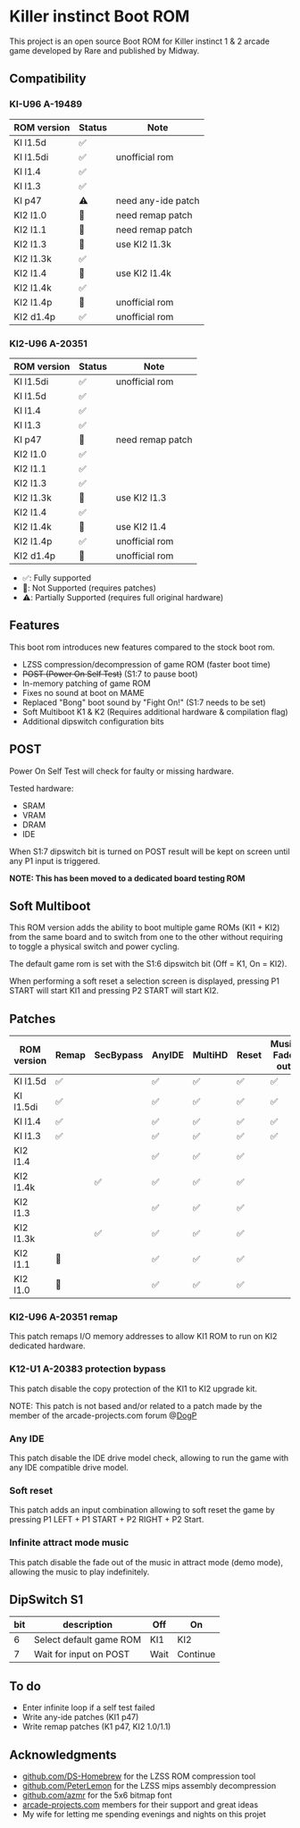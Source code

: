 # Killer instinct Boot ROM

This project is an open source Boot ROM for Killer instinct 1 & 2 arcade game developed by Rare and published by Midway.

## Compatibility

### KI-U96 A-19489

| ROM version | Status             | Note                     |
| ----------- | ------------------ | ------------------------ |
| KI l1.5d    | :white_check_mark: |                          |
| KI l1.5di   | :white_check_mark: | unofficial rom           |
| KI l1.4     | :white_check_mark: |                          |
| KI l1.3     | :white_check_mark: |                          |
| KI p47      | :warning:          | need any-ide patch       |
| KI2 l1.0    | :construction:     | need remap patch         |
| KI2 l1.1    | :construction:     | need remap patch         |
| KI2 l1.3    | :no_entry_sign:    | use KI2 l1.3k            |
| KI2 l1.3k   | :white_check_mark: |                          |
| KI2 l1.4    | :no_entry_sign:    | use KI2 l1.4k            |
| KI2 l1.4k   | :white_check_mark: |                          |
| KI2 l1.4p   | :no_entry_sign:    | unofficial rom           |
| KI2 d1.4p   | :white_check_mark: | unofficial rom           |

### KI2-U96 A-20351

| ROM version | Status             | Note                     |
| ----------- | ------------------ | ------------------------ |
| KI l1.5di   | :white_check_mark: | unofficial rom           |
| KI l1.5d    | :white_check_mark: |                          |
| KI l1.4     | :white_check_mark: |                          |
| KI l1.3     | :white_check_mark: |                          |
| KI p47      | :no_entry_sign:    | need remap patch         |
| KI2 l1.0    | :white_check_mark: |                          |
| KI2 l1.1    | :white_check_mark: |                          |
| KI2 l1.3    | :white_check_mark: |                          |
| KI2 l1.3k   | :no_entry_sign:    | use KI2 l1.3             |
| KI2 l1.4    | :white_check_mark: |                          |
| KI2 l1.4k   | :no_entry_sign:    | use KI2 l1.4             |
| KI2 l1.4p   | :white_check_mark: | unofficial rom           |
| KI2 d1.4p   | :no_entry_sign:    | unofficial rom           |

- :white_check_mark:: Fully supported
- :no_entry_sign:: Not Supported (requires patches)
- :warning:: Partially Supported (requires full original hardware)

## Features

This boot rom introduces new features compared to the stock boot rom.

- LZSS compression/decompression of game ROM (faster boot time)
- ~~POST (Power On Self Test)~~ (S1:7 to pause boot)
- In-memory patching of game ROM
- Fixes no sound at boot on MAME
- Replaced "Bong" boot sound by "Fight On!" (S1:7 needs to be set)
- Soft Multiboot K1 & K2 (Requires additional hardware & compilation flag)
- Additional dipswitch configuration bits

## POST

Power On Self Test will check for faulty or missing hardware.

Tested hardware:
- SRAM
- VRAM
- DRAM
- IDE

When S1:7 dipswitch bit is turned on POST result will be kept on screen until any P1 input is triggered.

**NOTE: This has been moved to a dedicated board testing ROM**

## Soft Multiboot

This ROM version adds the ability to boot multiple game ROMs (KI1 + KI2) from the same board and to switch from one to the other without requiring to toggle a physical switch and power cycling.

The default game rom is set with the S1:6 dipswitch bit (Off = K1, On = KI2).

When performing a soft reset a selection screen is displayed, pressing P1 START will start KI1
and pressing P2 START will start KI2.

## Patches

| ROM version | Remap              | SecBypass          | AnyIDE             | MultiHD            | Reset              | Music Fade out     | Whiteblood S1:6    |
| ----------- | ------------------ | ------------------ | ------------------ | ------------------ | ------------------ | ------------------ | ------------------ | 
| KI l1.5d    | :white_check_mark: |                    | :white_check_mark: | :white_check_mark: | :white_check_mark: | :white_check_mark: | :white_check_mark: |
| KI l1.5di   | :white_check_mark: |                    | :white_check_mark: | :white_check_mark: | :white_check_mark: | :white_check_mark: | :white_check_mark: |
| KI l1.4     | :white_check_mark: |                    | :white_check_mark: | :white_check_mark: | :white_check_mark: | :white_check_mark: |                    |
| KI l1.3     | :white_check_mark: |                    | :white_check_mark: | :white_check_mark: | :white_check_mark: | :white_check_mark: |                    |
| KI2 l1.4    |                    |                    | :white_check_mark: | :white_check_mark: | :white_check_mark: |                    |                    |
| KI2 l1.4k   |                    | :white_check_mark: | :white_check_mark: | :white_check_mark: | :white_check_mark: |                    |                    |
| KI2 l1.3    |                    |                    | :white_check_mark: | :white_check_mark: | :white_check_mark: |                    |                    |
| KI2 l1.3k   |                    | :white_check_mark: | :white_check_mark: | :white_check_mark: | :white_check_mark: |                    |                    |
| KI2 l1.1    | :construction:     |                    | :white_check_mark: | :white_check_mark: | :white_check_mark: |                    |                    |
| KI2 l1.0    | :construction:     |                    | :white_check_mark: | :white_check_mark: | :white_check_mark: |                    |                    |

### KI2-U96 A-20351 remap

This patch remaps I/O memory addresses to allow KI1 ROM to run on KI2 dedicated hardware.

### K12-U1 A-20383 protection bypass

This patch disable the copy protection of the KI1 to KI2 upgrade kit.

NOTE: This patch is not based and/or related to a patch made by the member of the arcade-projects.com forum @[DogP](https://www.arcade-projects.com/members/dogp.2487/)

### Any IDE

This patch disable the IDE drive model check, allowing to run the game with any IDE compatible drive model.

### Soft reset

This patch adds an input combination allowing to soft reset the game by pressing
P1 LEFT + P1 START + P2 RIGHT + P2 Start.

### Infinite attract mode music

This patch disable the fade out of the music in attract mode (demo mode), allowing the music to play indefinitely.

## DipSwitch S1

| bit | description               | Off  | On        |
| --- | ------------------------- | ---- | --------- |
| 6   | Select default game ROM   | KI1  | KI2       |
| 7   | Wait for input on POST    | Wait | Continue  |

## To do

- Enter infinite loop if a self test failed
- Write any-ide patches (KI1 p47)
- Write remap patches (K1 p47, KI2 1.0/1.1)

## Acknowledgments

- [github.com/DS-Homebrew](https://github.com/DS-Homebrew/nds-bootstrap/blob/master/lzss.c) for the LZSS ROM compression tool
- [github.com/PeterLemon](https://github.com/PeterLemon/N64/blob/master/Compress/LZ77/LZ77Decode/LZ77Decode.asm) for the LZSS mips assembly decompression
- [github.com/azmr](https://github.com/azmr/blit-fonts/blob/master/src/blit32_glyphs.h) for the 5x6 bitmap font
- [arcade-projects.com](https://www.arcade-projects.com/) members for their support and great ideas
- My wife for letting me spending evenings and nights on this projet
